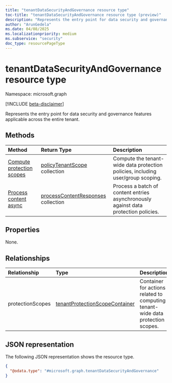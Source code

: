 ```yaml
---
title: "tenantDataSecurityAndGovernance resource type"
toc-title: "tenantDataSecurityAndGovernance resource type (preview)"
description: "Represents the entry point for data security and governance features applicable across the entire tenant."
author: "ArunGedela"
ms.date: 04/08/2025
ms.localizationpriority: medium
ms.subservice: "security"
doc_type: resourcePageType
---
```


# tenantDataSecurityAndGovernance resource type

Namespace: microsoft.graph

[!INCLUDE [beta-disclaimer](../../includes/beta-disclaimer.md)]

Represents the entry point for data security and governance features applicable across the entire tenant. 

## Methods

| Method                                          | Return Type                                                                                                 | Description                                                                                 |
| :---------------------------------------------- | :---------------------------------------------------------------------------------------------------------- | :------------------------------------------------------------------------------------------ |
| [Compute protection scopes](../api/tenantprotectionscopecontainer-compute.md) | [policyTenantScope](../resources/policytenantscope.md) collection      | Compute the tenant-wide data protection policies, including user/group scoping.             |
| [Process content async](../api/tenantdatasecurityandgovernance-processcontentasync.md) | [processContentResponses](../resources/processcontentresponses.md) collection | Process a batch of content entries asynchronously against data protection policies.           |

## Properties

None.

## Relationships

| Relationship     | Type                                                                                                           | Description                                                                      |
| :--------------- | :------------------------------------------------------------------------------------------------------------- | :------------------------------------------------------------------------------- |
| protectionScopes | [tenantProtectionScopeContainer](../resources/tenantprotectionscopecontainer.md) | Container for actions related to computing tenant-wide data protection scopes. |


## JSON representation

The following JSON representation shows the resource type.
<!-- {
  "blockType": "resource",
  "@odata.type": "microsoft.graph.tenantDataSecurityAndGovernance",
  "openType": false
}-->
``` json
{
  "@odata.type": "#microsoft.graph.tenantDataSecurityAndGovernance"
}
```
